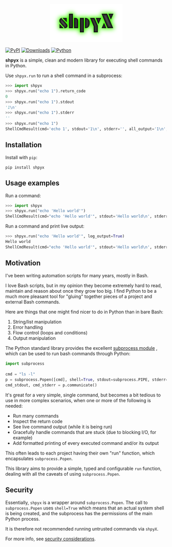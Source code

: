 <p align="center">
  <img src="shpyx.png" />
</p>

[![PyPI](https://img.shields.io/pypi/v/shpyx?logo=pypi&logoColor=white&style=for-the-badge)](https://pypi.org/project/shpyx/)
[![Downloads](https://img.shields.io/pypi/dm/shpyx?logo=pypi&logoColor=white&style=for-the-badge)](https://pypi.org/project/shpyx/)
[![Python](https://img.shields.io/pypi/pyversions/shpyx?logo=pypi&logoColor=white&style=for-the-badge)](https://pypi.org/project/shpyx/)

**shpyx** is a simple, clean and modern library for executing shell commands in Python.

Use `shpyx.run` to run a shell command in a subprocess:

```python
>>> import shpyx
>>> shpyx.run("echo 1").return_code
0
>>> shpyx.run("echo 1").stdout
'1\n'
>>> shpyx.run("echo 1").stderr
''
>>> shpyx.run("echo 1")
ShellCmdResult(cmd='echo 1', stdout='1\n', stderr='', all_output='1\n', return_code=0)
```

## Installation

Install with `pip`:

```shell
pip install shpyx
```

## Usage examples

Run a command:

```python
>>> import shpyx
>>> shpyx.run("echo 'Hello world'")
ShellCmdResult(cmd="echo 'Hello world'", stdout='Hello world\n', stderr='', all_output='Hello world\n', return_code=0)
```

Run a command and print live output:

```python
>>> shpyx.run("echo 'Hello world'", log_output=True)
Hello world
ShellCmdResult(cmd="echo 'Hello world'", stdout='Hello world\n', stderr='', all_output='Hello world\n', return_code=0)
```

## Motivation

I've been writing automation scripts for many years, mostly in Bash.

I love Bash scripts, but in my opinion they become extremely hard to read, maintain and reason about once they grow
too big. I find Python to be a much more pleasant tool for "gluing" together pieces of a project and external Bash
commands.

Here are things that one might find nicer to do in Python than in bare Bash:

1. String/list manipulation
2. Error handling
3. Flow control (loops and conditions)
4. Output manipulation

The Python standard library provides the excellent [subprocess module](https://docs.python.org/3/library/subprocess.html)
, which can be used to run bash commands through Python:

```python
import subprocess

cmd = "ls -l"
p = subprocess.Popen([cmd], shell=True, stdout=subprocess.PIPE, stderr=subprocess.PIPE)
cmd_stdout, cmd_stderr = p.communicate()
```

It's great for a very simple, single command, but becomes a bit tedious to use in more complex scenarios, when
one or more of the following is needed:

- Run many commands
- Inspect the return code
- See live command output (while it is being run)
- Gracefully handle commands that are stuck (due to blocking I/O, for example)
- Add formatted printing of every executed command and/or its output

This often leads to each project having their own "run" function, which encapsulates `subprocess.Popen`.

This library aims to provide a simple, typed and configurable `run` function, dealing with all the caveats of using
`subprocess.Popen`.

## Security

Essentially, `shpyx` is a wrapper around `subprocess.Popen`.
The call to `subprocess.Popen` uses `shell=True` which means that an actual system shell is being
created, and the subprocess has the permissions of the main Python process.

It is therefore not recommended running untrusted commands via `shpyX`.

For more info, see [security considerations](https://docs.python.org/3/library/subprocess.html#security-considerations).
